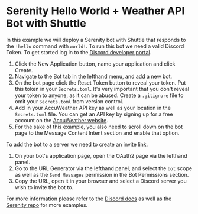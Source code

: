 # Serenity Hello World + Weather API Bot with Shuttle

In this example we will deploy a Serenity bot with Shuttle that responds to the `!hello` command with `world!`. To run this bot we need a valid Discord Token. To get started log in to the [Discord developer portal](https://discord.com/developers/applications).

1. Click the New Application button, name your application and click Create.
2. Navigate to the Bot tab in the lefthand menu, and add a new bot.
3. On the bot page click the Reset Token button to reveal your token. Put this token in your `Secrets.toml`. It's very important that you don't reveal your token to anyone, as it can be abused. Create a `.gitignore` file to omit your `Secrets.toml` from version control.
4. Add in your AccuWeather API key as well as your location in the `Secrets.toml` file. You can get an API key by signing up for a free account on the [AccuWeather website](https://developer.accuweather.com/).
5. For the sake of this example, you also need to scroll down on the bot page to the Message Content Intent section and enable that option.

To add the bot to a server we need to create an invite link.

1. On your bot's application page, open the OAuth2 page via the lefthand panel.
2. Go to the URL Generator via the lefthand panel, and select the `bot` scope as well as the `Send Messages` permission in the Bot Permissions section.
3. Copy the URL, open it in your browser and select a Discord server you wish to invite the bot to.

For more information please refer to the [Discord docs](https://discord.com/developers/docs/getting-started) as well as the [Serenity repo](https://github.com/serenity-rs/serenity) for more examples.
